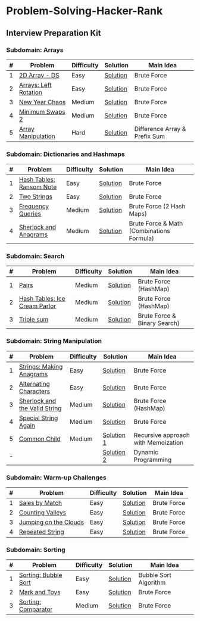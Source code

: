 # Problem-Solving-Hacker-Rank
## Interview Preparation Kit

### Subdomain: Arrays
| # |    Problem        |    Difficulty      |      Solution       |      Main Idea      |
| --| ----------------- |------------------  | ------------------  | -----------------   |
| 1 | [2D Array - DS](https://www.hackerrank.com/challenges/2d-array/problem?h_l=interview&playlist_slugs%5B%5D%5B%5D=interview-preparation-kit&playlist_slugs%5B%5D%5B%5D=arrays) | Easy |  [Solution](https://github.com/MFM95/Problem-Solving-Hacker-Rank/blob/main/src/main/Interview%20Preparation%20Kit/Arrays/2D%20Array%20-%20DS/Solution.kt)  | Brute Force |
| 2 | [Arrays: Left Rotation](https://www.hackerrank.com/challenges/ctci-array-left-rotation/problem?h_l=interview&playlist_slugs%5B%5D%5B%5D=interview-preparation-kit&playlist_slugs%5B%5D%5B%5D=arrays) | Easy |  [Solution](https://github.com/MFM95/Problem-Solving-Hacker-Rank/blob/main/src/main/Interview%20Preparation%20Kit/Arrays/Arrays:%20Left%20Rotation/Solution.kt)  | Brute Force |
| 3 | [New Year Chaos](https://www.hackerrank.com/challenges/new-year-chaos/problem?h_l=interview&playlist_slugs%5B%5D%5B%5D=interview-preparation-kit&playlist_slugs%5B%5D%5B%5D=arrays) | Medium |  [Solution](https://github.com/MFM95/Problem-Solving-Hacker-Rank/blob/main/src/main/Interview%20Preparation%20Kit/Arrays/New%20Year%20Chaos/Solution.kt)  | Brute Force |
| 4 | [Minimum Swaps 2](https://www.hackerrank.com/challenges/minimum-swaps-2/problem?h_l=interview&playlist_slugs%5B%5D%5B%5D=interview-preparation-kit&playlist_slugs%5B%5D%5B%5D=arrays) | Medium |  [Solution](https://github.com/MFM95/Problem-Solving-Hacker-Rank/blob/main/src/main/Interview%20Preparation%20Kit/Arrays/Minimum%20Swaps%202/Solution.kt)  | Brute Force |
| 5 | [Array Manipulation](https://www.hackerrank.com/challenges/crush/problem?h_l=interview&playlist_slugs%5B%5D=interview-preparation-kit&playlist_slugs%5B%5D=arrays) | Hard |  [Solution](https://github.com/MFM95/Problem-Solving-Hacker-Rank/blob/main/src/main/Interview%20Preparation%20Kit/Arrays/Array%20Manipulation/Solution.kt)  | Difference Array & Prefix Sum |


### Subdomain: Dictionaries and Hashmaps
| # |    Problem        |    Difficulty      |      Solution       |      Main Idea      |
| --| ----------------- |------------------  | ------------------  | -----------------   |
| 1 | [Hash Tables: Ransom Note](https://www.hackerrank.com/challenges/ctci-ransom-note/problem?h_l=interview&playlist_slugs%5B%5D%5B%5D=interview-preparation-kit&playlist_slugs%5B%5D%5B%5D=dictionaries-hashmaps) | Easy |  [Solution](https://github.com/MFM95/Problem-Solving-Hacker-Rank/blob/main/src/main/Interview%20Preparation%20Kit/Dictionaries%20and%20Hashmaps/Hash%20Tables:%20Ransom%20Note/Solution.kt)  | Brute Force |
| 2 | [Two Strings](https://www.hackerrank.com/challenges/two-strings/problem?h_l=interview&playlist_slugs%5B%5D=interview-preparation-kit&playlist_slugs%5B%5D=dictionaries-hashmaps) | Easy |  [Solution](https://github.com/MFM95/Problem-Solving-Hacker-Rank/blob/main/src/main/Interview%20Preparation%20Kit/Dictionaries%20and%20Hashmaps/Two%20Strings/Solution.kt)  | Brute Force |
| 3 | [Frequency Queries](https://www.hackerrank.com/challenges/frequency-queries/problem?h_l=interview&isFullScreen=false&playlist_slugs%5B%5D=interview-preparation-kit&playlist_slugs%5B%5D=dictionaries-hashmaps) | Medium |  [Solution](https://github.com/MFM95/Problem-Solving-Hacker-Rank/blob/main/src/main/Interview%20Preparation%20Kit/Dictionaries%20and%20Hashmaps/Frequency%20Queries/Solution.kt)  | Brute Force (2 Hash Maps) |
| 4 | [Sherlock and Anagrams](https://www.hackerrank.com/challenges/sherlock-and-anagrams/problem?h_l=interview&isFullScreen=false&playlist_slugs%5B%5D=interview-preparation-kit&playlist_slugs%5B%5D=dictionaries-hashmaps) | Medium |  [Solution](https://github.com/MFM95/Problem-Solving-Hacker-Rank/blob/main/src/main/Interview%20Preparation%20Kit/Dictionaries%20and%20Hashmaps/Sherlock%20and%20Anagrams/Solution.kt)  | Brute Force & Math (Combinations Formula) |


### Subdomain: Search
| # |    Problem        |    Difficulty      |      Solution       |      Main Idea      |
| --| ----------------- |------------------  | ------------------  | -----------------   |
| 1 | [Pairs](https://www.hackerrank.com/challenges/pairs/problem?h_l=interview&playlist_slugs%5B%5D=interview-preparation-kit&playlist_slugs%5B%5D=search) | Medium |  [Solution](https://github.com/MFM95/Problem-Solving-Hacker-Rank/blob/main/src/main/Interview%20Preparation%20Kit/Search/Pairs/Solution.kt)  | Brute Force (HashMap) |
| 2 | [Hash Tables: Ice Cream Parlor](https://www.hackerrank.com/challenges/ctci-ice-cream-parlor/problem?h_l=interview&isFullScreen=false&playlist_slugs%5B%5D%5B%5D=interview-preparation-kit&playlist_slugs%5B%5D%5B%5D=search) | Medium |  [Solution](https://github.com/MFM95/Problem-Solving-Hacker-Rank/blob/main/src/main/Interview%20Preparation%20Kit/Search/Hash%20Tables:%20Ice%20Cream%20Parlor/Solution.kt)  | Brute Force (HashMap) |
| 3 | [Triple sum](https://www.hackerrank.com/challenges/triple-sum/problem?h_l=interview&isFullScreen=false&playlist_slugs%5B%5D=interview-preparation-kit&playlist_slugs%5B%5D=search) | Medium |  [Solution](https://github.com/MFM95/Problem-Solving-Hacker-Rank/blob/main/src/main/Interview%20Preparation%20Kit/Search/Triple%20sum/Solution.kt)  | Brute Force & Binary Search) |

### Subdomain: String Manipulation
| # |    Problem        |    Difficulty      |      Solution       |      Main Idea      |
| --| ----------------- |------------------  | ------------------  | -----------------   |
| 1 | [Strings: Making Anagrams](https://www.hackerrank.com/challenges/ctci-making-anagrams/problem?h_l=interview&playlist_slugs%5B%5D=interview-preparation-kit&playlist_slugs%5B%5D=strings) | Easy |  [Solution](https://github.com/MFM95/Problem-Solving-Hacker-Rank/blob/main/src/main/Interview%20Preparation%20Kit/String%20Manipulation/Strings:%20Making%20Anagrams/Solution.kt)  | Brute Force |
| 2 | [Alternating Characters](https://www.hackerrank.com/challenges/alternating-characters/problem?h_l=interview&playlist_slugs%5B%5D%5B%5D=interview-preparation-kit&playlist_slugs%5B%5D%5B%5D=strings) | Easy |  [Solution](https://github.com/MFM95/Problem-Solving-Hacker-Rank/blob/main/src/main/Interview%20Preparation%20Kit/String%20Manipulation/Alternating%20Characters/Solution.kt)  | Brute Force |
| 3 | [Sherlock and the Valid String](https://www.hackerrank.com/challenges/sherlock-and-valid-string/problem?h_l=interview&playlist_slugs%5B%5D=interview-preparation-kit&playlist_slugs%5B%5D=strings) | Medium |  [Solution](https://github.com/MFM95/Problem-Solving-Hacker-Rank/blob/main/src/main/Interview%20Preparation%20Kit/String%20Manipulation/Sherlock%20and%20the%20Valid%20String/Solution.kt)  | Brute Force (HashMap) |
| 4 | [Special String Again](https://www.hackerrank.com/challenges/special-palindrome-again/problem?h_l=interview&isFullScreen=false&playlist_slugs%5B%5D=interview-preparation-kit&playlist_slugs%5B%5D=strings) | Medium |  [Solution](https://github.com/MFM95/Problem-Solving-Hacker-Rank/blob/main/src/main/Interview%20Preparation%20Kit/String%20Manipulation/Special%20String%20Again/Solution.kt)  | Brute Force |
| 5 | [Common Child](https://www.hackerrank.com/challenges/common-child/problem?h_l=interview&isFullScreen=false&playlist_slugs%5B%5D=interview-preparation-kit&playlist_slugs%5B%5D=strings) | Medium | [Solution 1](https://github.com/MFM95/Problem-Solving-Hacker-Rank/blob/main/src/main/Interview%20Preparation%20Kit/String%20Manipulation/Common%20Child/Solution1.kt) | Recursive approach with Memoization |
| - |  | |  [Solution 2](https://github.com/MFM95/Problem-Solving-Hacker-Rank/blob/main/src/main/Interview%20Preparation%20Kit/String%20Manipulation/Common%20Child/Solution2.kt)  | Dynamic Programming |

### Subdomain: Warm-up Challenges
| # |    Problem        |    Difficulty      |      Solution       |      Main Idea      |
| --| ----------------- |------------------  | ------------------  | -----------------   |
| 1 | [Sales by Match](https://www.hackerrank.com/challenges/sock-merchant/problem?h_l=interview&playlist_slugs%5B%5D%5B%5D=interview-preparation-kit&playlist_slugs%5B%5D%5B%5D=warmup) | Easy |  [Solution](https://github.com/MFM95/Problem-Solving-Hacker-Rank/blob/main/src/main/Interview%20Preparation%20Kit/Warm-up%20Challenges/Sales%20by%20Match/Solution.kt)  | Brute Force |
| 2 | [Counting Valleys](https://www.hackerrank.com/challenges/counting-valleys/problem?h_l=interview&playlist_slugs%5B%5D%5B%5D=interview-preparation-kit&playlist_slugs%5B%5D%5B%5D=warmup) | Easy |  [Solution](https://github.com/MFM95/Problem-Solving-Hacker-Rank/blob/main/src/main/Interview%20Preparation%20Kit/Warm-up%20Challenges/Counting%20Valleys/Solution.kt)  | Brute Force |
| 3 | [Jumping on the Clouds](https://www.hackerrank.com/challenges/jumping-on-the-clouds/problem?h_l=interview&playlist_slugs%5B%5D%5B%5D=interview-preparation-kit&playlist_slugs%5B%5D%5B%5D=warmup) | Easy |  [Solution](https://github.com/MFM95/Problem-Solving-Hacker-Rank/blob/main/src/main/Interview%20Preparation%20Kit/Warm-up%20Challenges/Jumping%20on%20the%20Clouds/Solution.kt)  | Brute Force |
| 4 | [Repeated String](https://www.hackerrank.com/challenges/repeated-string/problem?h_l=interview&playlist_slugs%5B%5D%5B%5D=interview-preparation-kit&playlist_slugs%5B%5D%5B%5D=warmup) | Easy |  [Solution](https://github.com/MFM95/Problem-Solving-Hacker-Rank/blob/main/src/main/Interview%20Preparation%20Kit/Warm-up%20Challenges/Repeated%20Strings/Solution.kt)  | Brute Force |

### Subdomain: Sorting
| # |    Problem        |    Difficulty      |      Solution       |      Main Idea      |
| --| ----------------- |------------------  | ------------------  | -----------------   |
| 1 | [Sorting: Bubble Sort](https://www.hackerrank.com/challenges/ctci-bubble-sort/problem?h_l=interview&isFullScreen=true&playlist_slugs%5B%5D%5B%5D=interview-preparation-kit&playlist_slugs%5B%5D%5B%5D=sorting) | Easy |  [Solution](https://github.com/MFM95/Problem-Solving-Hacker-Rank/blob/main/src/main/Interview%20Preparation%20Kit/Sorting/Bubble%20Sort/Solution.kt)  | Bubble Sort Algorithm |
| 2 | [Mark and Toys](https://www.hackerrank.com/challenges/mark-and-toys/problem?h_l=interview&isFullScreen=true&playlist_slugs%5B%5D%5B%5D=interview-preparation-kit&playlist_slugs%5B%5D%5B%5D=sorting) | Easy |  [Solution](https://github.com/MFM95/Problem-Solving-Hacker-Rank/blob/main/src/main/Interview%20Preparation%20Kit/Sorting/Mark%20and%20Toys/Solution.java)  | Brute Force |
| 3 | [Sorting: Comparator](https://www.hackerrank.com/challenges/ctci-comparator-sorting/problem?h_l=interview&isFullScreen=false&playlist_slugs%5B%5D=interview-preparation-kit&playlist_slugs%5B%5D=sorting) | Medium |  [Solution](https://github.com/MFM95/Problem-Solving-Hacker-Rank/blob/main/src/main/Interview%20Preparation%20Kit/Sorting/Sorting:%20Comparator/Solution.java)  | Brute Force |

